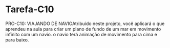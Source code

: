 # Tarefa-C10
PRO-C10: VIAJANDO DE NAVIOAtribuído neste projeto, você aplicará o que aprendeu na aula para criar um plano de fundo de um mar em movimento infinito com um navio. o navio terá animação de movimento para cima e para baixo.
